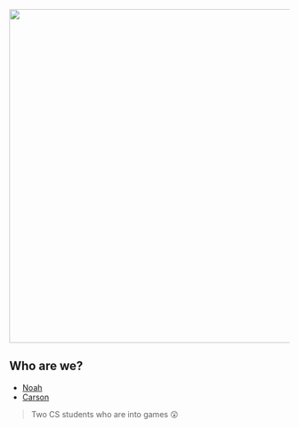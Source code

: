 
<img src="https://github.com/Noca-Studios/.github/assets/92652800/6436f6a8-08ce-4412-a1e5-b144a917c4b2" width=600 />


## Who are we?

- [Noah](https://github.com/NoahGJAC)
- [Carson](https://github.com/carsonSgit)

> Two CS students who are into games 😲
